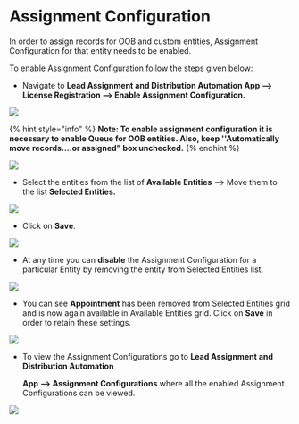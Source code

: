 # Assignment Configuration

In order to assign records for OOB and custom entities, Assignment Configuration for that entity needs to be enabled.

To enable Assignment Configuration follow the steps given below:&#x20;

* Navigate to **Lead Assignment and Distribution Automation App --> License Registration --> Enable Assignment Configuration.**

![](../../.gitbook/assets/Config\_1.jpg)

{% hint style="info" %}
**Note: To enable assignment configuration it is necessary to enable Queue for OOB entities. Also, keep ''Automatically move records....or assigned" box unchecked.**
{% endhint %}

![](../../.gitbook/assets/Config\_2.png)

* Select the entities from the list of **Available Entities** --> Move them to the list **Selected Entities.**

![](<../../.gitbook/assets/Config\_3 (2).png>)

* Click on **Save**.&#x20;

![](<../../.gitbook/assets/Config\_4 (4).png>)

* At any time you can **disable** the Assignment Configuration for a particular Entity by removing the entity from Selected Entities list.

![](<../../.gitbook/assets/Config\_5 (3).png>)

* You can see **Appointment** has been removed from Selected Entities grid and is now again available in Available Entities grid. Click on **Save** in order to retain these settings.

![](<../../.gitbook/assets/Config\_6 (2).png>)

*   To view the Assignment Configurations go to **Lead Assignment and Distribution Automation**

    &#x20;**App --> Assignment Configurations** where all the enabled Assignment Configurations can be viewed.

![](<../../.gitbook/assets/Assign Config\_1.png>)

